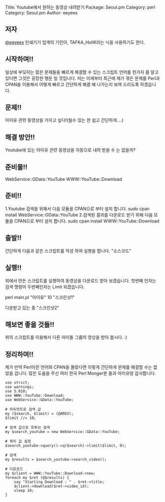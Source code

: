 Title:    Youtube에서 원하는 동영상 내려받기
Package:  Seoul.pm
Category: perl
Category: Seoul.pm
Author:   eeyees


저자
-----

[@eeyees][eeyees-twitter] 인쇄기기 업계의 기린아, TAFKA_HoliK라는 닉을 사용하기도 한다.


시작하며!!
----------

일상에 부딪히는 많은 문제들을 빠르게 해결할 수 있는 스크립트 언어를 한가지 쯤 알고 있다면
그것은 굉장한 행운 일 것입니다.
저는 이제부터 최근에 제가 겪은 문제를 Perl과 CPAN을 이용해서 어떻게 빠르고 간단하게
해결 해 나가는지 보여 드리도록 하겠습니다.

문제!!
------

아이유 관련 동영상을 가지고 싶다!(될수 있는 한 쉽고 간단하게....)

해결 방안!!
-----------

Youtube에 있는 아이유 관련 동영상을 자동으로 내려 받을 수 는 없을까?

준비물!!
---------

WebService::GData::YouTube
WWW::YouTube::Download

준비!!
-------

1.Youtube 검색을 위해서 다음 모듈을 CPAN으로 부터 설치 합니다.
sudo cpan install WebService::GData::YouTube
2.검색된 결과를 다운로드 받기 위해 다음 모듈을 CPAN으로 부터 설치 합니다.
sudo cpan install WWW::YouTube::Download

출발!!
------

간단하게 다음과 같은 스크립트를 작성 하여 실행을 합니다.
"소스코드"

실행!!
------

위에서 만든 스크립트를 실행하여 동영상을 다운로드 받아 보겠습니다.
첫번째 인자는 검색 명령어 두번째인자는 Limit 되겠습니다.

perl main.pl "아이유" 10
"스크린샷1"

다운받고 있는 중
"스크린샷2"

해보면 좋을 것들!!
------------------

위의 스크립트를 이용해서 다른 아이돌 그룹의 영상을 받아 봅시다. :)

정리하며!!
----------

제가 만약 Perl이란 언어와 CPAN을 몰랐다면
이렇게 간단하게 문제를 해결할 수는 없었을 겁니다.
많은 도움을 주신 여러 한국 Perl Monger분 들과 아이유양 감사합니다.


    use strict;
    use warnings;
    use 5.010;
    use WWW::YouTube::Download;
    use WebService::GData::YouTube;
    
    # 아듀먼트로 검색 값
    my ($search, $limit) = (@ARGV);
    $limit //= 10;
    
    # 검색 값으로 유투브 검색
    my $search_youtube = new WebService::GData::YouTube;
    
    # 쿼리 값 설정
    $search_youtube->query()->q($search)->limit($limit, 0);
    
    # 검색
    my $results = $search_youtube->search_video();
    
    # 다운로드
    my $client = WWW::YouTube::Download->new;
    foreach my $ret (@$results) {
    	say "Starting Download : " . $ret->title;
    	$client->download($ret->video_id);
    	sleep 10;
    }

[eeyees-twitter]: http://twitter.com/eeyees

